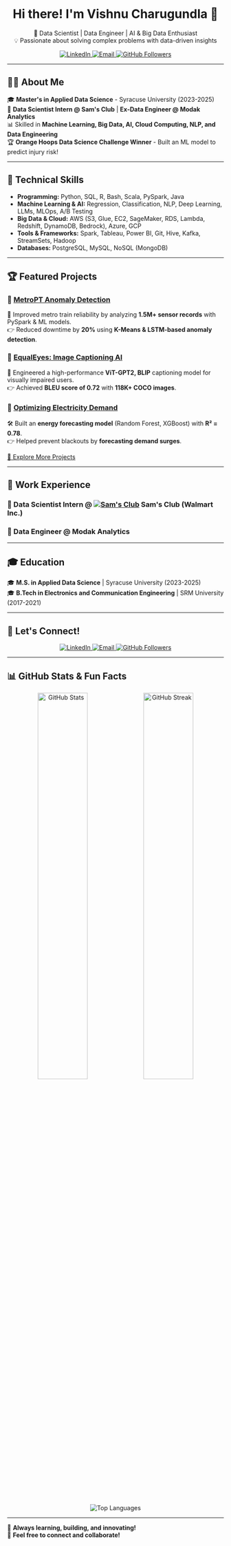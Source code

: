 <h1 align="center">Hi there! I'm Vishnu Charugundla 👋</h1>

<p align="center">
  🚀 Data Scientist | Data Engineer | AI & Big Data Enthusiast  
  <br>  
  💡 Passionate about solving complex problems with data-driven insights  
</p>

<p align="center">
  <a href="https://linkedin.com/in/vishnu-charugundla">
    <img src="https://img.shields.io/badge/LinkedIn-0077B5?style=for-the-badge&logo=linkedin&logoColor=white" alt="LinkedIn">
  </a>
  <a href="mailto:charugundla.vishnu@gmail.com">
    <img src="https://img.shields.io/badge/Email-D14836?style=for-the-badge&logo=gmail&logoColor=white" alt="Email">
  </a>
  <a href="https://github.com/Vishnu-Charugundla">
    <img src="https://img.shields.io/github/followers/Vishnu-Charugundla?style=for-the-badge&logo=github&color=181717" alt="GitHub Followers">
  </a>
</p>

---

## **👨‍💻 About Me**  

🎓 **Master's in Applied Data Science** - Syracuse University (2023-2025)  
🏢 **Data Scientist Intern @ Sam's Club** | **Ex-Data Engineer @ Modak Analytics**  
📊 Skilled in **Machine Learning, Big Data, AI, Cloud Computing, NLP, and Data Engineering**  
🏆 **Orange Hoops Data Science Challenge Winner** - Built an ML model to predict injury risk!  

---

## **🚀 Technical Skills**  

- **Programming:** Python, SQL, R, Bash, Scala, PySpark, Java  
- **Machine Learning & AI:** Regression, Classification, NLP, Deep Learning, LLMs, MLOps, A/B Testing  
- **Big Data & Cloud:** AWS (S3, Glue, EC2, SageMaker, RDS, Lambda, Redshift, DynamoDB, Bedrock), Azure, GCP  
- **Tools & Frameworks:** Spark, Tableau, Power BI, Git, Hive, Kafka, StreamSets, Hadoop  
- **Databases:** PostgreSQL, MySQL, NoSQL (MongoDB)  

---

## **🏆 Featured Projects**  

### 🔹 [MetroPT Anomaly Detection](https://github.com/VishnuCharugundla/MetroAPU-AnomalyDetection)
🚆 Improved metro train reliability by analyzing **1.5M+ sensor records** with PySpark & ML models.  
👉 Reduced downtime by **20%** using **K-Means & LSTM-based anomaly detection**.

### 🔹 [EqualEyes: Image Captioning AI](https://github.com/VishnuCharugundla/EqualEyes)
📸 Engineered a high-performance **ViT-GPT2, BLIP** captioning model for visually impaired users.  
👉 Achieved **BLEU score of 0.72** with **118K+ COCO images**.

### 🔹 [Optimizing Electricity Demand](https://github.com/VishnuCharugundla/Optimizing-Electricity-Demand-for-eSC-A-Data-Driven-Approach)
🛠 Built an **energy forecasting model** (Random Forest, XGBoost) with **R² = 0.78**.  
👉 Helped prevent blackouts by **forecasting demand surges**.

[🔎 Explore More Projects](https://github.com/Vishnu-Charugundla?tab=repositories)  

---

## **🌟 Work Experience**  

### **🔹 Data Scientist Intern @ [![Sam's Club](https://upload.wikimedia.org/wikipedia/commons/thumb/2/2d/Sam%27s_Club_logo.svg/120px-Sam%27s_Club_logo.svg.png)](https://www.samsclub.com/) Sam's Club (Walmart Inc.)**  

### **🔹 Data Engineer @ Modak Analytics**  


---

## **🎓 Education**  
🎓 **M.S. in Applied Data Science** | Syracuse University (2023-2025)  
🎓 **B.Tech in Electronics and Communication Engineering** | SRM University (2017-2021) 

---

## **📢 Let's Connect!**  

<p align="center">
  <a href="https://linkedin.com/in/vishnu-charugundla">
    <img src="https://img.shields.io/badge/LinkedIn-0077B5?style=for-the-badge&logo=linkedin&logoColor=white" alt="LinkedIn">
  </a>
  <a href="mailto:charugundla.vishnu@gmail.com">
    <img src="https://img.shields.io/badge/Email-D14836?style=for-the-badge&logo=gmail&logoColor=white" alt="Email">
  </a>
  <a href="https://github.com/Vishnu-Charugundla">
    <img src="https://img.shields.io/github/followers/Vishnu-Charugundla?style=for-the-badge&logo=github&color=181717" alt="GitHub Followers">
  </a>
</p>

---

## **📊 GitHub Stats & Fun Facts**  

<p align="center">
  <img src="https://github-readme-stats.vercel.app/api?username=Vishnu-Charugundla&show_icons=true&theme=radical" alt="GitHub Stats" width="48%">
  <img src="https://github-readme-streak-stats.herokuapp.com/?user=Vishnu-Charugundla&theme=radical" alt="GitHub Streak" width="48%">
</p>

<p align="center">
  <img src="https://github-readme-stats.vercel.app/api/top-langs/?username=Vishnu-Charugundla&layout=compact&theme=radical" alt="Top Languages">
</p>

---

🚀 **Always learning, building, and innovating!**  
💬 **Feel free to connect and collaborate!**
